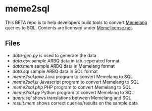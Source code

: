 # meme2sql

This BETA repo is to help developers build tools to convert [Memelang](https://memelang.net/) queries to SQL. Contents are licensed under [Memelicense.net](https://memelicense.net/).

## Files
* *data-gen.py* is used to generate the data
* *data.csv* sample ARBQ data in tab-seperated format
* *data.mem* sample ARBQ data in Memelang format
* *data.sql* sample ARBQ data in SQL format
* *meme2sql.java* Java program to convert Memelang to SQL
* *meme2sql.js* Javascript program to convert Memelang to SQL
* *meme2sql.php* PHP program to convert Memelang to SQL
* *meme2sql.py* Python program to convert Memelang to SQL
* *query.sql* shows translations between Memelang and SQL
* *result.mem* shows correct queries/results on the sample data
